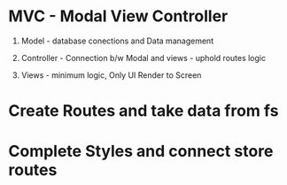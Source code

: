 # MVC - Modal View Controller

1. Model - database conections and Data management

2. Controller - Connection b/w Modal and views - uphold routes logic

3. Views - minimum logic, Only UI Render to Screen

# Create Routes and take data from fs


# Complete Styles and connect store routes
